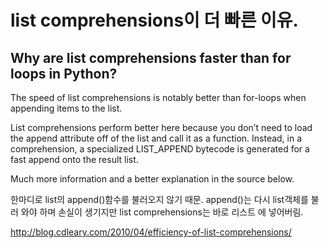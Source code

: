 # list comprehensions이 더 빠른 이유.


## Why are list comprehensions faster than for loops in Python?

The speed of list comprehensions is notably better than for-loops when appending items to the list.

List comprehensions perform better here because you don’t need to load the append attribute off of the list and call it
as a function. Instead, in a comprehension, a specialized LIST_APPEND bytecode is generated for a fast append onto the 
result list.

Much more information and a better explanation in the source below.

한마디로 list의 append()함수를 불러오지 않기 때문. append()는 다시 list객체를 불러 와야 하며 손실이 생기지만
list comprehensions는 바로 리스트 에 넣어버림.



http://blog.cdleary.com/2010/04/efficiency-of-list-comprehensions/

